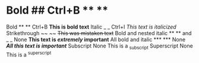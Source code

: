 # Bold ## Ctrl+B ** **


Bold	** ** 	Ctrl+B                            **This is bold text**
Italic	 _ _  Ctrl+I                            _This text is italicized_
Strikethrough	~~ ~~ 	                          ~~This was mistaken text~~
Bold and nested italic  	** ** and _ _	None	  **This text is _extremely_ important**
All bold and italic  	*** ***	None	            ***All this text is important***
Subscript	<sub> </sub>	None	                  This is a <sub>subscript</sub> 
Superscript	<sup> </sup>	None	                This is a <sup>superscript</sup> 

